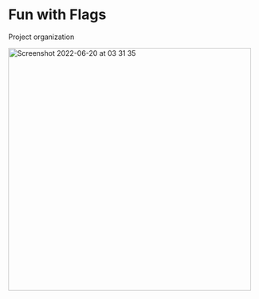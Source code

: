 # Fun with Flags

Project organization

<img width="487" alt="Screenshot 2022-06-20 at 03 31 35" src="https://user-images.githubusercontent.com/15988960/174510205-b0ff489d-f1e2-444b-990a-7dd3748d0381.png">
